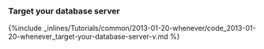 

### Target your database server



{%include _inlines/Tutorials/common/2013-01-20-whenever/code_2013-01-20-whenever_target-your-database-server-v.md %}





